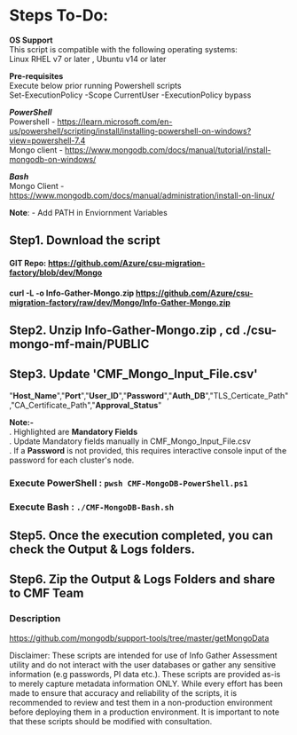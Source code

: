 # Steps To-Do:<br />

**OS Support**<br />
This script is compatible with the following operating systems:<br />
Linux RHEL v7 or later , Ubuntu v14 or later<br />

**Pre-requisites**<br />
Execute below prior running Powershell scripts<br />
Set-ExecutionPolicy -Scope CurrentUser -ExecutionPolicy bypass

***PowerShell***<br />
Powershell -   https://learn.microsoft.com/en-us/powershell/scripting/install/installing-powershell-on-windows?view=powershell-7.4<br /> 
Mongo client - https://www.mongodb.com/docs/manual/tutorial/install-mongodb-on-windows/<br />

***Bash***<br />
Mongo Client - https://www.mongodb.com/docs/manual/administration/install-on-linux/<br />

**Note**: - Add PATH in Enviornment Variables<br />
	
## Step1. Download the script 
#### GIT Repo: https://github.com/Azure/csu-migration-factory/blob/dev/Mongo
#### curl -L -o Info-Gather-Mongo.zip https://github.com/Azure/csu-migration-factory/raw/dev/Mongo/Info-Gather-Mongo.zip
## Step2. Unzip Info-Gather-Mongo.zip , cd ./csu-mongo-mf-main/PUBLIC
## Step3. Update 'CMF_Mongo_Input_File.csv'
"**Host_Name**","**Port**","**User_ID**","**Password**","**Auth_DB**","TLS_Certicate_Path","CA_Certificate_Path","**Approval_Status**"<br />

**Note:-**<br />
. Highlighted are **Mandatory Fields**<br />
. Update Mandatory fields manually in CMF_Mongo_Input_File.csv <br />
. If a **Password** is not provided, this requires interactive console input of the password for each cluster's node. 
<br />
### Execute PowerShell : `pwsh CMF-MongoDB-PowerShell.ps1`
### Execute Bash : `./CMF-MongoDB-Bash.sh`
      
## Step5. Once the execution completed, you can check the Output & Logs folders.
## Step6. Zip the Output & Logs Folders and share to CMF Team

### Description
https://github.com/mongodb/support-tools/tree/master/getMongoData 

Disclaimer: These scripts are intended for use of Info Gather Assessment utility and do not interact with the user databases or gather any sensitive information (e.g passwords, PI data etc.). These scripts are provided as-is to merely capture metadata information ONLY. While every effort has been made to ensure that accuracy and reliability of the scripts, it is recommended to review and test them in a non-production environment before deploying them in a production environment. It is important to note that these scripts should be modified with consultation.
